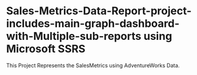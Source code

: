 # Sales-Metrics-Data-Report-project-includes-main-graph-dashboard-with-Multiple-sub-reports using Microsoft SSRS
This  Project  Represents  the SalesMetrics using  AdventureWorks Data.




